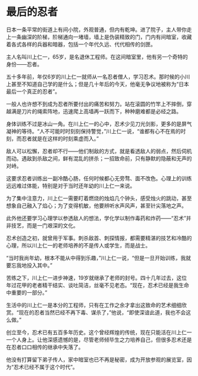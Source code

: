 # 最后的忍者

日本一条平常的街道上有间小院，外观普通，但内有乾坤。进了院子，主人带你走上一条幽深的阶梯，阶梯通向一堵墙，墙上是伪装精致的门，门内有间暗室，收藏着各式各样的兵器和暗器，包括一个年代久远、代代相传的剑匣。 

主人名叫川上仁一，65岁，是名退休工程师。在这间暗室里，他有另一个奇特的身份——忍者。 

五十多年前，年仅6岁的川上仁一就师从一名忍者僧人，学习忍术。那时候的小川上甚至不知道自己学的是什么；但是几十年后的今天，他毫无争议地被称为“日本最后一个真正的忍者”。 

一般人也许想不到成为忍者所要付出的痛苦和努力。站在滚圆的竹竿上不摔倒，穿越满是刀片的绳索阵地，迅速爬上高墙再一跃而下，种种磨难都是必经之路。 

身体训练不过是冰山一角。在川上仁一的心中，忍术少见刀光剑影，更多的是屏气凝神的等待。“人不可能时时刻刻保持警觉，”川上仁一说，“谁都有心不在焉的时刻，而忍者就是在这样的时刻乘虚而入。” 

敌人可以松懈，忍者却不行——他们制敌的方式，就是看透敌人的弱点，然后伺机而动。遇敌到杀敌之间，鲜有混乱的拼杀；一招致命前，只有静默的隐蔽和无声的对峙。 

这要求忍者训练出一副冷酷心肠，任何时候都心无旁骛、面不改色。心理上的训练远远难过体能，特别是对于当时还年幼的川上仁一来说。 

为了集中注意力，川上仁一需要盯着燃烧的烛焰几个钟头，感受烛火的跳动，甚至想象自己融入了焰心；为了变得机敏，他要辨听水声风声，甚至针尖落地之声。 

此外他还要学习心理学以参透敌人的想法，学化学以制作毒药和炸药——“忍术”并非技艺，而是一门艰深的文化。 

忍术创造之初，就曾用于军事。刺杀敌首、刺探情报，都需要精湛的技艺和冷酷的心理，所以川上仁一的老师培养的不是传人或学生，而是战士。 

“当时我尚年幼，根本不能从中得到乐趣，”川上仁一说，“但是一旦开始训练，我就要忘我地投入其中。” 

苦练之下，川上仁一进步神速，19岁就继承了老师的封号。四十几年过去，这位年过花甲的老者精干结实、谈吐简洁，丝毫不见老态。“现在，忍术已经是我生命中重要的一部分。” 

生活中的川上仁一是本分的工程师，只有在工作之余才拿出这致命的艺术细细欣赏。“现在的忍者当然已经不再下毒、谋杀了，”他说，“即使深谙此道，我也不会这么做。” 

创立至今，忍术已有五百多年历史。这个曾经辉煌的传统，现在只能活在川上仁一一个人身上。让他深感遗憾的是，尽管老师倾毕生之力培养自己，但很多忍术还是在忍者口口相传的继承中失落了。 

他没有打算留下弟子传人，家中暗室也已不再是秘密，成为开放参观的展览室，因为“忍术已经不属于这个时代”。